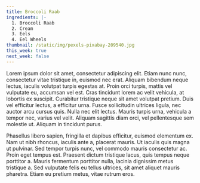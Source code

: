 ```yaml
---
title: Broccoli Raab
ingredients: |-
  1. Broccoli Raab
  2. Cream
  3. Eels
  4. Eel Wheels
thumbnail: /static/img/pexels-pixabay-209540.jpg
this_week: true
next_week: false
---
```

Lorem ipsum dolor sit amet, consectetur adipiscing elit. Etiam nunc nunc, consectetur vitae tristique in, euismod nec erat. Aliquam bibendum neque lectus, iaculis volutpat turpis egestas at. Proin orci turpis, mattis vel vulputate eu, accumsan vel est. Cras tincidunt lorem ac velit vehicula, at lobortis ex suscipit. Curabitur tristique neque sit amet volutpat pretium. Duis vel efficitur lectus, a efficitur urna. Fusce sollicitudin ultrices ligula, nec auctor arcu cursus quis. Nulla nec elit lectus. Mauris turpis urna, vehicula a tempor nec, varius vel velit. Aliquam sagittis diam orci, vel pellentesque sem molestie ut. Aliquam in tincidunt purus.

Phasellus libero sapien, fringilla et dapibus efficitur, euismod elementum ex. Nam ut nibh rhoncus, iaculis ante a, placerat mauris. Ut iaculis quis magna ut pulvinar. Sed tempor turpis nunc, vel commodo mauris consectetur ac. Proin eget tempus est. Praesent dictum tristique lacus, quis tempus neque porttitor a. Mauris fermentum porttitor nulla, lacinia dignissim metus tristique a. Sed vulputate felis eu tellus ultrices, sit amet aliquet mauris pharetra. Etiam eu pretium metus, vitae rutrum eros.
